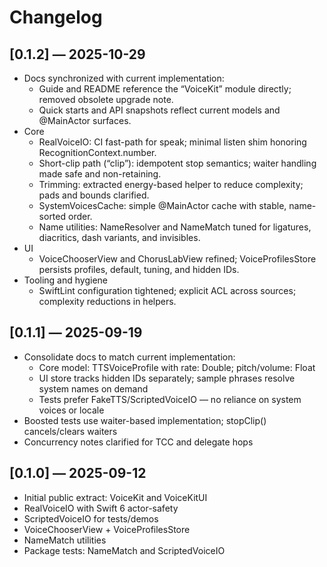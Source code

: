 # Changelog

## [0.1.2] — 2025-10-29
- Docs synchronized with current implementation:
  - Guide and README reference the “VoiceKit” module directly; removed obsolete upgrade note.
  - Quick starts and API snapshots reflect current models and @MainActor surfaces.
- Core
  - RealVoiceIO: CI fast-path for speak; minimal listen shim honoring RecognitionContext.number.
  - Short-clip path (“clip”): idempotent stop semantics; waiter handling made safe and non-retaining.
  - Trimming: extracted energy-based helper to reduce complexity; pads and bounds clarified.
  - SystemVoicesCache: simple @MainActor cache with stable, name-sorted order.
  - Name utilities: NameResolver and NameMatch tuned for ligatures, diacritics, dash variants, and invisibles.
- UI
  - VoiceChooserView and ChorusLabView refined; VoiceProfilesStore persists profiles, default, tuning, and hidden IDs.
- Tooling and hygiene
  - SwiftLint configuration tightened; explicit ACL across sources; complexity reductions in helpers.

## [0.1.1] — 2025-09-19
- Consolidate docs to match current implementation:
  - Core model: TTSVoiceProfile with rate: Double; pitch/volume: Float
  - UI store tracks hidden IDs separately; sample phrases resolve system names on demand
  - Tests prefer FakeTTS/ScriptedVoiceIO — no reliance on system voices or locale
- Boosted tests use waiter-based implementation; stopClip() cancels/clears waiters
- Concurrency notes clarified for TCC and delegate hops

## [0.1.0] — 2025-09-12
- Initial public extract: VoiceKit and VoiceKitUI
- RealVoiceIO with Swift 6 actor-safety
- ScriptedVoiceIO for tests/demos
- VoiceChooserView + VoiceProfilesStore
- NameMatch utilities
- Package tests: NameMatch and ScriptedVoiceIO

